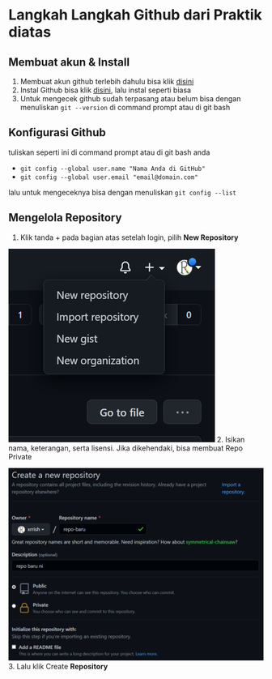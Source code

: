 # Langkah Langkah Github dari Praktik diatas

## Membuat akun & Install
1. Membuat akun github terlebih dahulu bisa klik [disini](https://www.google.com/url?sa=t&rct=j&q=&esrc=s&source=web&cd=&cad=rja&uact=8&ved=2ahUKEwj7hZaIu63zAhXE8HMBHZEgChUQFnoECAsQAQ&url=https%3A%2F%2Fgithub.com%2Fsignup&usg=AOvVaw0a6qEmIZVdziwPUb-hFApr)
2. Instal Github bisa klik [disini](https://git-scm.com/downloads), lalu instal seperti biasa
3. Untuk mengecek github sudah terpasang atau belum bisa dengan menuliskan `git --version` di command prompt atau di git bash

## Konfigurasi Github
tuliskan seperti ini di command prompt atau di git bash anda

* `git config --global user.name "Nama Anda di GitHub"`
* `git config --global user.email "email@domain.com"`

lalu untuk mengeceknya bisa dengan menuliskan    `git config --list`

## Mengelola Repository
1. Klik tanda + pada bagian atas setelah login, pilih **New Repository**

![1](/img/1.png)
2. Isikan nama, keterangan, serta lisensi. Jika dikehendaki, bisa membuat Repo Private

![2](/img/1.2.png)
3. Lalu klik Create **Repository**